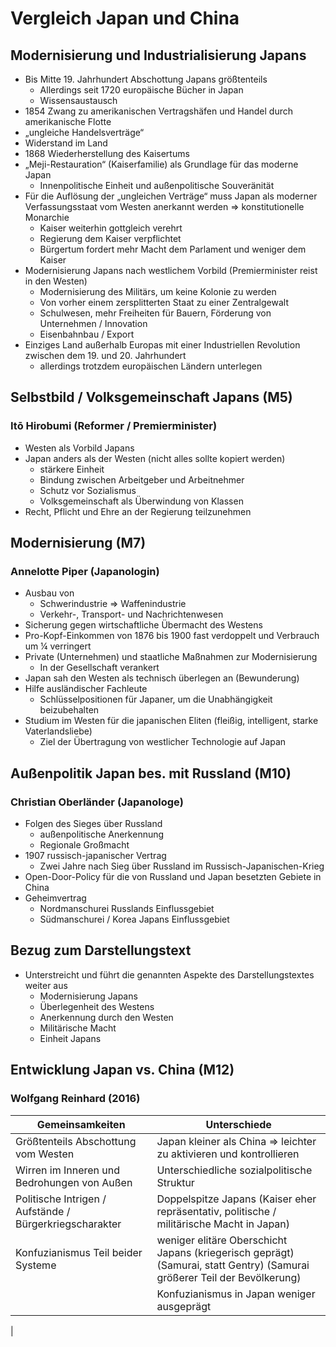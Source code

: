 # Vergleich Japan und China

## Modernisierung und Industrialisierung Japans

- Bis Mitte 19. Jahrhundert Abschottung Japans größtenteils
  - Allerdings seit 1720 europäische Bücher in Japan
  - Wissensaustausch
- 1854 Zwang zu amerikanischen Vertragshäfen und Handel durch amerikanische Flotte
- „ungleiche Handelsverträge“
- Widerstand im Land
- 1868 Wiederherstellung des Kaisertums
- „Meji-Restauration“ (Kaiserfamilie) als Grundlage für das moderne Japan
  - Innenpolitische Einheit und außenpolitische Souveränität
- Für die Auflösung der „ungleichen Verträge“ muss Japan als moderner Verfassungsstaat vom Westen anerkannt werden => konstitutionelle Monarchie
  - Kaiser weiterhin gottgleich verehrt
  - Regierung dem Kaiser verpflichtet
  - Bürgertum fordert mehr Macht dem Parlament und weniger dem Kaiser
- Modernisierung Japans nach westlichem Vorbild (Premierminister reist in den Westen)
  - Modernisierung des Militärs, um keine Kolonie zu werden
  - Von vorher einem zersplitterten Staat zu einer Zentralgewalt
  - Schulwesen, mehr Freiheiten für Bauern, Förderung von Unternehmen / Innovation
  - Eisenbahnbau / Export
- Einziges Land außerhalb Europas mit einer Industriellen Revolution zwischen dem 19. und 20. Jahrhundert
  - allerdings trotzdem europäischen Ländern unterlegen

## Selbstbild / Volksgemeinschaft Japans (M5)

### Itō Hirobumi (Reformer / Premierminister)

- Westen als Vorbild Japans
- Japan anders als der Westen (nicht alles sollte kopiert werden)
  - stärkere Einheit
  - Bindung zwischen Arbeitgeber und Arbeitnehmer
  - Schutz vor Sozialismus
  - Volksgemeinschaft als Überwindung von Klassen
- Recht, Pflicht und Ehre an der Regierung teilzunehmen

## Modernisierung (M7)

### Annelotte Piper (Japanologin)

- Ausbau von
  - Schwerindustrie => Waffenindustrie
  - Verkehr-, Transport- und Nachrichtenwesen
- Sicherung gegen wirtschaftliche Übermacht des Westens
- Pro-Kopf-Einkommen von 1876 bis 1900 fast verdoppelt und Verbrauch um ¼ verringert
- Private (Unternehmen) und staatliche Maßnahmen zur Modernisierung
  - In der Gesellschaft verankert
- Japan sah den Westen als technisch überlegen an (Bewunderung)
- Hilfe ausländischer Fachleute
  - Schlüsselpositionen für Japaner, um die Unabhängigkeit beizubehalten
- Studium im Westen für die japanischen Eliten (fleißig, intelligent, starke Vaterlandsliebe)
  - Ziel der Übertragung von westlicher Technologie auf Japan

## Außenpolitik Japan bes. mit Russland (M10)

### Christian Oberländer (Japanologe)

- Folgen des Sieges über Russland
  - außenpolitische Anerkennung
  - Regionale Großmacht
- 1907 russisch-japanischer Vertrag
  - Zwei Jahre nach Sieg über Russland im Russisch-Japanischen-Krieg
- Open-Door-Policy für die von Russland und Japan besetzten Gebiete in China
- Geheimvertrag
  - Nordmanschurei Russlands Einflussgebiet
  - Südmanschurei / Korea Japans Einflussgebiet

## Bezug zum Darstellungstext

- Unterstreicht und führt die genannten Aspekte des Darstellungstextes weiter aus
  - Modernisierung Japans
  - Überlegenheit des Westens
  - Anerkennung durch den Westen
  - Militärische Macht
  - Einheit Japans

## Entwicklung Japan vs. China (M12)

### Wolfgang Reinhard (2016)

| Gemeinsamkeiten                                         | Unterschiede                                                                                                             |
| ------------------------------------------------------- | ------------------------------------------------------------------------------------------------------------------------ |
| Größtenteils Abschottung vom Westen                     | Japan kleiner als China => leichter zu aktivieren und kontrollieren                                                      |
| Wirren im Inneren und Bedrohungen von Außen             | Unterschiedliche sozialpolitische Struktur                                                                               |
| Politische Intrigen / Aufstände / Bürgerkriegscharakter | Doppelspitze Japans (Kaiser eher repräsentativ, politische / militärische Macht in Japan)                                |
| Konfuzianismus Teil beider Systeme                      | weniger elitäre Oberschicht Japans (kriegerisch geprägt) (Samurai, statt Gentry) (Samurai größerer Teil der Bevölkerung) |
|                                                         | Konfuzianismus in Japan weniger ausgeprägt                                                                               |

|
